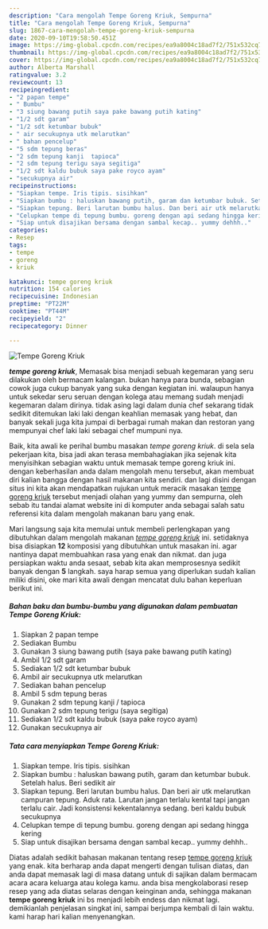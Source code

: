 ```yaml
---
description: "Cara mengolah Tempe Goreng Kriuk, Sempurna"
title: "Cara mengolah Tempe Goreng Kriuk, Sempurna"
slug: 1867-cara-mengolah-tempe-goreng-kriuk-sempurna
date: 2020-09-10T19:58:50.451Z
image: https://img-global.cpcdn.com/recipes/ea9a8004c18ad7f2/751x532cq70/tempe-goreng-kriuk-foto-resep-utama.jpg
thumbnail: https://img-global.cpcdn.com/recipes/ea9a8004c18ad7f2/751x532cq70/tempe-goreng-kriuk-foto-resep-utama.jpg
cover: https://img-global.cpcdn.com/recipes/ea9a8004c18ad7f2/751x532cq70/tempe-goreng-kriuk-foto-resep-utama.jpg
author: Alberta Marshall
ratingvalue: 3.2
reviewcount: 13
recipeingredient:
- "2 papan tempe"
- " Bumbu"
- "3 siung bawang putih saya pake bawang putih kating"
- "1/2 sdt garam"
- "1/2 sdt ketumbar bubuk"
- " air secukupnya utk melarutkan"
- " bahan pencelup"
- "5 sdm tepung beras"
- "2 sdm tepung kanji  tapioca"
- "2 sdm tepung terigu saya segitiga"
- "1/2 sdt kaldu bubuk saya pake royco ayam"
- "secukupnya air"
recipeinstructions:
- "Siapkan tempe. Iris tipis. sisihkan"
- "Siapkan bumbu : haluskan bawang putih, garam dan ketumbar bubuk. Setelah halus. Beri sedikit air"
- "Siapkan tepung. Beri larutan bumbu halus. Dan beri air utk melarutkan campuran tepung. Aduk rata. Larutan jangan terlalu kental tapi jangan terlalu cair. Jadi konsistensi kekentalannya sedang. beri kaldu bubuk secukupnya"
- "Celupkan tempe di tepung bumbu. goreng dengan api sedang hingga kering"
- "Siap untuk disajikan bersama dengan sambal kecap.. yummy dehhh.."
categories:
- Resep
tags:
- tempe
- goreng
- kriuk

katakunci: tempe goreng kriuk 
nutrition: 154 calories
recipecuisine: Indonesian
preptime: "PT22M"
cooktime: "PT44M"
recipeyield: "2"
recipecategory: Dinner

---
```



![Tempe Goreng Kriuk](https://img-global.cpcdn.com/recipes/ea9a8004c18ad7f2/751x532cq70/tempe-goreng-kriuk-foto-resep-utama.jpg)

<b><i>tempe goreng kriuk</i></b>, Memasak bisa menjadi sebuah kegemaran yang seru dilakukan oleh bermacam kalangan. bukan hanya para bunda, sebagian cowok juga cukup banyak yang suka dengan kegiatan ini. walaupun hanya untuk sekedar seru seruan dengan kolega atau memang sudah menjadi kegemaran dalam dirinya. tidak asing lagi dalam dunia chef sekarang tidak sedikit ditemukan laki laki dengan keahlian memasak yang hebat, dan banyak sekali juga kita jumpai di berbagai rumah makan dan restoran yang mempunyai chef laki laki sebagai chef mumpuni nya.

Baik, kita awali ke perihal bumbu masakan <i>tempe goreng kriuk</i>. di sela sela pekerjaan kita, bisa jadi akan terasa membahagiakan jika sejenak kita menyisihkan sebagian waktu untuk memasak tempe goreng kriuk ini. dengan keberhasilan anda dalam mengolah menu tersebut, akan membuat diri kalian bangga dengan hasil makanan kita sendiri. dan lagi disini dengan situs ini kita akan mendapatkan rujukan untuk meracik masakan <u>tempe goreng kriuk</u> tersebut menjadi olahan yang yummy dan sempurna, oleh sebab itu tandai alamat website ini di komputer anda sebagai salah satu referensi kita dalam mengolah makanan baru yang enak.




Mari langsung saja kita memulai untuk membeli perlengkapan yang dibutuhkan dalam mengolah makanan <u><i>tempe goreng kriuk</i></u> ini. setidaknya bisa disiapkan <b>12</b> komposisi yang dibutuhkan untuk masakan ini. agar nantinya dapat membuahkan rasa yang enak dan nikmat. dan juga persiapkan waktu anda sesaat, sebab kita akan memprosesnya sedikit banyak dengan <b>5</b> langkah. saya harap semua yang diperlukan sudah kalian miliki disini, oke mari kita awali dengan mencatat dulu bahan keperluan berikut ini.

<!--inarticleads1-->

##### Bahan baku dan bumbu-bumbu yang digunakan dalam pembuatan Tempe Goreng Kriuk:

1. Siapkan 2 papan tempe
1. Sediakan  Bumbu
1. Gunakan 3 siung bawang putih (saya pake bawang putih kating)
1. Ambil 1/2 sdt garam
1. Sediakan 1/2 sdt ketumbar bubuk
1. Ambil  air secukupnya utk melarutkan
1. Sediakan  bahan pencelup
1. Ambil 5 sdm tepung beras
1. Gunakan 2 sdm tepung kanji / tapioca
1. Gunakan 2 sdm tepung terigu (saya segitiga)
1. Sediakan 1/2 sdt kaldu bubuk (saya pake royco ayam)
1. Gunakan secukupnya air




<!--inarticleads2-->

##### Tata cara menyiapkan Tempe Goreng Kriuk:

1. Siapkan tempe. Iris tipis. sisihkan
1. Siapkan bumbu : haluskan bawang putih, garam dan ketumbar bubuk. Setelah halus. Beri sedikit air
1. Siapkan tepung. Beri larutan bumbu halus. Dan beri air utk melarutkan campuran tepung. Aduk rata. Larutan jangan terlalu kental tapi jangan terlalu cair. Jadi konsistensi kekentalannya sedang. beri kaldu bubuk secukupnya
1. Celupkan tempe di tepung bumbu. goreng dengan api sedang hingga kering
1. Siap untuk disajikan bersama dengan sambal kecap.. yummy dehhh..




Diatas adalah sedikit bahasan makanan tentang resep <u>tempe goreng kriuk</u> yang enak. kita berharap anda dapat mengerti dengan tulisan diatas, dan anda dapat memasak lagi di masa datang untuk di sajikan dalam bermacam acara acara keluarga atau kolega kamu. anda bisa mengkolaborasi resep resep yang ada diatas selaras dengan keinginan anda, sehingga makanan <b>tempe goreng kriuk</b> ini bs menjadi lebih endess dan nikmat lagi. demikianlah penjelasan singkat ini, sampai berjumpa kembali di lain waktu. kami harap hari kalian menyenangkan.
